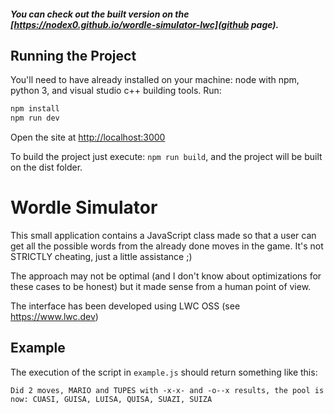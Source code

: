 ##### You can check out the built version on the [https://nodex0.github.io/wordle-simulator-lwc](github page).

## Running the Project

You'll need to have already installed on your machine: node with npm, python 3, and visual studio c++ building tools. Run:

```bash
npm install
npm run dev
```

Open the site at [http://localhost:3000](http://localhost:3000)

To build the project just execute: `npm run build`, and the project will be built on the dist folder.


# Wordle Simulator

This small application contains a JavaScript class made so that a user can get all the possible words from the already done moves in the game. It's not STRICTLY cheating, just a little assistance ;)

The approach may not be optimal (and I don't know about optimizations for these cases to be honest) but it made sense from a human point of view.

The interface has been developed using LWC OSS (see https://www.lwc.dev)

## Example

The execution of the script in `example.js` should return something like this:

    Did 2 moves, MARIO and TUPES with -x-x- and -o--x results, the pool is now: CUASI, GUISA, LUISA, QUISA, SUAZI, SUIZA
